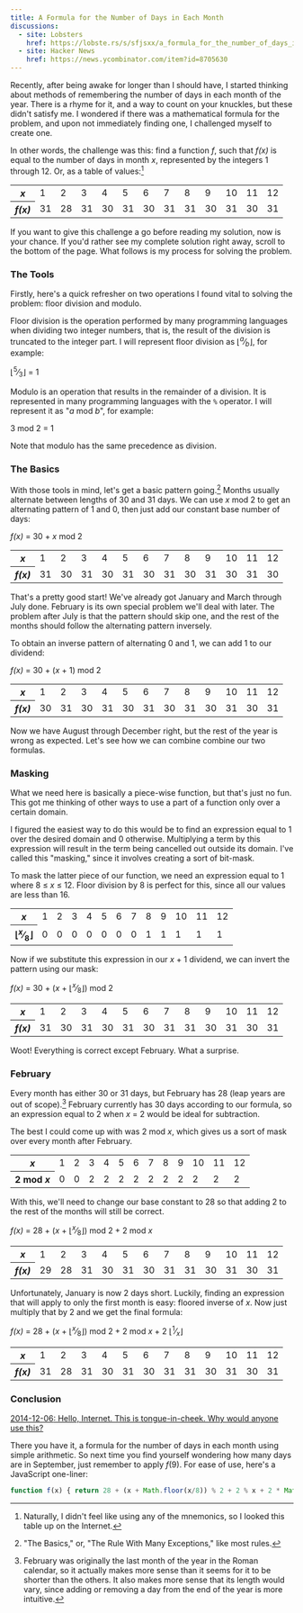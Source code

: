 ```yaml
---
title: A Formula for the Number of Days in Each Month
discussions:
  - site: Lobsters
    href: https://lobste.rs/s/sfjsxx/a_formula_for_the_number_of_days_in_each_month
  - site: Hacker News
    href: https://news.ycombinator.com/item?id=8705630
---
```


Recently, after being awake for longer than I should have, I started
thinking about methods of remembering the number of days in each month
of the year. There is a rhyme for it, and a way to count on your
knuckles, but these didn't satisfy me. I wondered if there was a
mathematical formula for the problem, and upon not immediately finding
one, I challenged myself to create one.

In other words, the challenge was this: find a function <var>f</var>, such that
<var>f(x)</var> is equal to the number of days in month <var>x</var>,
represented by the integers 1 through 12. Or, as a table of values:[^1]

[^1]: Naturally, I didn't feel like using any of the mnemonics, so I looked
      this table up on the Internet.

<table class="tov">
  <tr>
    <th><i>x</i></th>
    <td>1</td> <td>2</td> <td>3</td> <td>4</td> <td>5</td> <td>6</td>
    <td>7</td> <td>8</td> <td>9</td> <td>10</td> <td>11</td> <td>12</td>
  </tr>
  <tr>
    <th><i>f(x)</i></th>
    <td>31</td> <td>28</td> <td>31</td> <td>30</td> <td>31</td> <td>30</td>
    <td>31</td> <td>31</td> <td>30</td> <td>31</td> <td>30</td> <td>31</td>
  </tr>
</table>

If you want to give this challenge a go before reading my solution, now
is your chance. If you'd rather see my complete solution right away,
scroll to the bottom of the page. What follows is my process for solving
the problem.

### The Tools

Firstly, here's a quick refresher on two operations I found vital to
solving the problem: floor division and modulo.

Floor division is the operation performed by many programming languages when
dividing two integer numbers, that is, the result of the division is truncated
to the integer part. I will represent floor division as
&lfloor;<sup><var>a</var></sup>&frasl;<sub><var>b</var></sub>&rfloor;, for
example:

<p class="formula">
  &lfloor;<sup>5</sup>&frasl;<sub>3</sub>&rfloor; = 1
</p>

Modulo is an operation that results in the remainder of a division. It
is represented in many programming languages with the `%` operator. I
will represent it as "<var>a</var> mod <var>b</var>",
for example:

<p class="formula">
  3 mod 2 = 1
</p>

Note that modulo has the same precedence as division.

### The Basics

With those tools in mind, let's get a basic pattern going.[^2] Months usually
alternate between lengths of 30 and 31 days. We can use <var>x</var> mod 2 to
get an alternating pattern of 1 and 0, then just add our constant base number
of days:

[^2]: "The Basics," or, "The Rule With Many Exceptions," like most rules.

<p class="formula">
  <var>f(x)</var> = 30 + <var>x</var> mod 2
</p>

<table class="tov">
  <tr>
    <th><i>x</i></th>
    <td>1</td> <td>2</td> <td>3</td> <td>4</td> <td>5</td> <td>6</td>
    <td>7</td> <td>8</td> <td>9</td> <td>10</td> <td>11</td> <td>12</td>
  </tr>
  <tr>
    <th><i>f(x)</i></th>
    <td class="y">31</td> <td class="n">30</td>
    <td class="y">31</td> <td class="y">30</td>
    <td class="y">31</td> <td class="y">30</td>
    <td class="y">31</td> <td class="n">30</td>
    <td class="n">31</td> <td class="n">30</td>
    <td class="n">31</td> <td class="n">30</td>
  </tr>
</table>

That's a pretty good start! We've already got January and March through
July done. February is its own special problem we'll deal with later.
The problem after July is that the pattern should skip one, and the rest
of the months should follow the alternating pattern inversely.

To obtain an inverse pattern of alternating 0 and 1, we can add 1 to our
dividend:

<p class="formula">
  <var>f(x)</var> = 30 + (<var>x</var> + 1) mod 2
</p>

<table class="tov">
  <tr>
    <th><i>x</i></th>
    <td>1</td> <td>2</td> <td>3</td> <td>4</td> <td>5</td> <td>6</td>
    <td>7</td> <td>8</td> <td>9</td> <td>10</td> <td>11</td> <td>12</td>
  </tr>
  <tr>
    <th><i>f(x)</i></th>
    <td class="n">30</td> <td class="n">31</td>
    <td class="n">30</td> <td class="n">31</td>
    <td class="n">30</td> <td class="n">31</td>
    <td class="n">30</td> <td class="y">31</td>
    <td class="y">30</td> <td class="y">31</td>
    <td class="y">30</td> <td class="y">31</td>
  </tr>
</table>

Now we have August through December right, but the rest of the year is
wrong as expected. Let's see how we can combine combine our two
formulas.

### Masking

What we need here is basically a piece-wise function, but that's just no
fun. This got me thinking of other ways to use a part of a function only
over a certain domain.

I figured the easiest way to do this would be to find an expression
equal to 1 over the desired domain and 0 otherwise. Multiplying a term
by this expression will result in the term being cancelled out outside
its domain. I've called this "masking," since it involves creating a
sort of bit-mask.

To mask the latter piece of our function, we need an expression equal to
1 where 8 &le; <var>x</var> &le; 12. Floor
division by 8 is perfect for this, since all our values are less than
16.

<table class="tov">
    <tr>
      <th><i>x</i></th>
      <td>1</td> <td>2</td> <td>3</td> <td>4</td> <td>5</td> <td>6</td>
      <td>7</td> <td>8</td> <td>9</td> <td>10</td> <td>11</td> <td>12</td>
    </tr>
    <tr>
      <th>&lfloor;<sup><i>x</i></sup>&frasl;<sub>8</sub>&rfloor;</th>
      <td>0</td> <td>0</td> <td>0</td> <td>0</td> <td>0</td> <td>0</td>
      <td>0</td> <td>1</td> <td>1</td> <td>1</td> <td>1</td> <td>1</td>
    </tr>
</table>

Now if we substitute this expression in our <var>x</var> + 1 dividend, we can
invert the pattern using our mask:

<p class="formula">
  <var>f(x)</var> = 30 + (<var>x</var> + &lfloor;<sup><var>x</var></sup>&frasl;<sub>8</sub>&rfloor;) mod 2
</p>

<table class="tov">
  <tr>
    <th><i>x</i></th>
    <td>1</td> <td>2</td> <td>3</td> <td>4</td> <td>5</td> <td>6</td>
    <td>7</td> <td>8</td> <td>9</td> <td>10</td> <td>11</td> <td>12</td>
  </tr>
  <tr>
    <th><i>f(x)</i></th>
    <td class="y">31</td> <td class="n">30</td>
    <td class="y">31</td> <td class="y">30</td>
    <td class="y">31</td> <td class="y">30</td>
    <td class="y">31</td> <td class="y">31</td>
    <td class="y">30</td> <td class="y">31</td>
    <td class="y">30</td> <td class="y">31</td>
  </tr>
</table>

Woot! Everything is correct except February. What a surprise.

### February

Every month has either 30 or 31 days, but February has 28 (leap years are out
of scope).[^3] February currently has 30 days according to our formula, so an
expression equal to 2 when <var>x</var> = 2 would be ideal for subtraction.

[^3]: February was originally the last month of the year in the Roman
      calendar, so it actually makes more sense than it seems for it to be
      shorter than the others. It also makes more sense that its length
      would vary, since adding or removing a day from the end of the year
      is more intuitive.

The best I could come up with was 2 mod <var>x</var>, which gives us a sort of
mask over every month after February.

<table class="tov">
  <tr>
    <th><i>x</i></th>
    <td>1</td> <td>2</td> <td>3</td> <td>4</td> <td>5</td> <td>6</td>
    <td>7</td> <td>8</td> <td>9</td> <td>10</td> <td>11</td> <td>12</td>
  </tr>
  <tr>
    <th>2 mod <i>x</i></th>
    <td>0</td> <td>0</td> <td>2</td> <td>2</td> <td>2</td> <td>2</td>
    <td>2</td> <td>2</td> <td>2</td> <td>2</td> <td>2</td> <td>2</td>
  </tr>
</table>

With this, we'll need to change our base constant to 28 so that adding 2
to the rest of the months will still be correct.

<p class="formula">
  <var>f(x)</var> = 28 + (<var>x</var> + &lfloor;<sup><var>x</var></sup>&frasl;<sub>8</sub>&rfloor;) mod 2 + 2 mod <var>x</var>
</p>

<table class="tov">
  <tr>
    <th><i>x</i></th>
    <td>1</td> <td>2</td> <td>3</td> <td>4</td> <td>5</td> <td>6</td>
    <td>7</td> <td>8</td> <td>9</td> <td>10</td> <td>11</td> <td>12</td>
  </tr>
  <tr>
    <th><i>f(x)</i></th>
    <td class="n">29</td> <td class="y">28</td>
    <td class="y">31</td> <td class="y">30</td>
    <td class="y">31</td> <td class="y">30</td>
    <td class="y">31</td> <td class="y">31</td>
    <td class="y">30</td> <td class="y">31</td>
    <td class="y">30</td> <td class="y">31</td>
  </tr>
</table>

Unfortunately, January is now 2 days short. Luckily, finding an
expression that will apply to only the first month is easy: floored
inverse of <var>x</var>. Now just multiply that by 2 and we
get the final formula:

<p class="formula">
  <var>f(x)</var> = 28 + (<var>x</var> + &lfloor;<sup><var>x</var></sup>&frasl;<sub>8</sub>&rfloor;) mod 2 + 2 mod <var>x</var> + 2 &lfloor;<sup>1</sup>&frasl;<sub><var>x</var></sub>&rfloor;
</p>

<table class="tov">
  <tr>
    <th><i>x</i></th>
    <td>1</td> <td>2</td> <td>3</td> <td>4</td> <td>5</td> <td>6</td>
    <td>7</td> <td>8</td> <td>9</td> <td>10</td> <td>11</td> <td>12</td>
  </tr>
  <tr>
    <th><i>f(x)</i></th>
    <td class="y">31</td> <td class="y">28</td>
    <td class="y">31</td> <td class="y">30</td>
    <td class="y">31</td> <td class="y">30</td>
    <td class="y">31</td> <td class="y">31</td>
    <td class="y">30</td> <td class="y">31</td>
    <td class="y">30</td> <td class="y">31</td>
  </tr>
</table>

### Conclusion

<p>
  <ins>
  <time datetime="2014-12-06">2014-12-06</time>: Hello, Internet. This is
  tongue-in-cheek. Why would anyone use this?
  </ins>
</p>

There you have it, a formula for the number of days in each month using simple
arithmetic. So next time you find yourself wondering how many days are in
September, just remember to apply <var>f</var>(9). For ease of use, here's a
JavaScript one-liner:

```javascript
function f(x) { return 28 + (x + Math.floor(x/8)) % 2 + 2 % x + 2 * Math.floor(1/x); }
```

